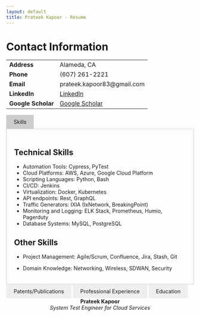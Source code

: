 ```yaml
---
layout: default
title: Prateek Kapoor - Resume
---
```


# Contact Information

<table>
    <tr><td><strong>Address</strong></td><td>Alameda, CA</td></tr>
    <tr><td><strong>Phone</strong></td><td>(607) 261-2221</td></tr>
    <tr><td><strong>Email</strong></td><td>prateek.kapoor83@gmail.com</td></tr>
    <tr><td><strong>LinkedIn</strong></td><td><a href="https://www.linkedin.com/in/prateek-kapoor83/">LinkedIn</a></td></tr>
    <tr><td><strong>Google Scholar</strong></td><td><a href="https://scholar.google.com/citations?hl=en&user=I-RSA4gAAAAJ">Google Scholar</a></td></tr>
</table>

<div class="tabs">
  <input type="radio" name="tabs" id="Skills" checked>
  <label for="Skills">Skills</label>
  <div class="tab-content">

## Technical Skills

- Automation Tools: Cypress, PyTest
- Cloud Platforms: AWS, Azure, Google Cloud Platform
- Scripting Languages: Python, Bash
- CI/CD: Jenkins
- Virtualization: Docker, Kubernetes
- API endpoints: Rest, GraphQL
- Traffic Generators: IXIA (IxNetwork, BreakingPoint)
- Monitoring and Logging: ELK Stack, Prometheus, Humio, Pagerduty
- Database Systems: MySQL, PostgreSQL

## Other Skills

- Project Management: Agile/Scrum, Confluence, Jira, Stash, Git
- Domain Knowledge: Networking, Wireless, SDWAN, Security
  </div>

  <input type="radio" name="tabs" id="Patents/Publications">
  <label for="Patents/Publications">Patents/Publications</label>
  <div class="tab-content">

# Patents/Publications

- **Granted:** US Patent 9655038, US Patent 10021102, US Patent 10212653, US Patent 10291578, US Patent 10673807, US Patent 10812484.
- **Publication:** IEEE VTC2018-Fall, Chicago: "Detecting and Mitigating Spoofing Attack against an Automotive Radar".

  </div>

  <input type="radio" name="tabs" id="Professional Experience">
  <label for="Professional Experience">Professional Experience</label>
  <div class="tab-content">

## HPE Aruba Networking

### System Test Manager for Cloud Services, San Jose, USA (Feb 2022 - Now)

- **Automation Leadership:**
    - Led the automation effort to establish a Pytest-based automation framework from scratch and integrated it with Jenkins for CI/CD.
- **Project and Team Management:**
    - Managed project teams responsible for qualifying SD-WAN solutions across multiple releases.
    - Led and managed agile Scrum teams, breaking down 6-month release cycles to monthly deliverables, ensuring high-quality deliverables with predictable timelines.
- **Skills Utilized:**
    - Agile, Scrum, Sprint tracker, People Management, Program Management, Confluence, Jira, Stash, Jenkins.

### System Test Engineer for Cloud Services, San Jose, USA (Feb 2018 - Feb 2022)

- **Cross-Functional Collaboration:**
    - Collaborated with cross-functional teams to understand requirements and system architecture for cloud services.
- **Test Planning and Automation:**
    - Developed and executed comprehensive test plans for new features and enhancements, ensuring high-quality releases.
    - Automated repetitive testing tasks, resulting in a 90% reduction in manual efforts.
- **Design and Implementation:**
    - Part of the design team delivering various SDWAN features, including DPI, DPS, Virtual GW on on-prem (ESXI, KVM), and CSPs (AWS, Azure, and GCP).
- **Additional Responsibilities:**
    - Qualified Apps running on an ACP system orchestrated via Kubernetes.
    - Implemented chaos monkey and supported customer escalations.
- **Skills Utilized:**
    - PyTest, GraphQL, Rest, Cypress, L2-L3 networking, Firewall, SDWAN, Cloud Computing, Confluence, Jira, Stash, Git, Jenkins.

### Wireless Test Engineer, Bangalore, India (Oct 2013 - Aug 2016)

- **Automation Framework and Technical Leadership:**
    - Designed/Implemented an Automation Framework to test a Distributed System.
    - Subject matter expert within the Instant team for WLAN, TCL, L2-L3 protocols, Vulnerability testing, Firewall, VPN, and Automation.
- **Team Leadership and Patent Contributions:**
    - Shown technical leadership for solving complex programming tasks and coming up with innovative solutions.
    - Led the test Automation initiative for the IAP team in Aruba, increasing the Automation test coverage of CFTs to 80%.
    - Granted 6 patents in the areas of networked systems, distributed systems, and wireless.
- **System Validation and Automation Strategy:**
    - System validation, Automation test strategy, and Automation test case development of the 802.11 suite of protocols, Enterprise Wireless LAN Solutions, and Pre-Certification testing for WFA test suites.
- **Skills Utilized:**
    - TCL, SQL, Perl, 802.11, L2-L3 protocols, Perforce, Spirent.

## Calsoft

### Module Lead, Bangalore, India (Nov 2012 - Oct 2013)

- **Agile Development and Collaboration:**
    - Actively participated in the agile development process, providing continuous feedback to enhance product quality.
- **Regression Testing:**
    - Conducted extensive regression testing for software updates and patches.
- **Automated Testing and Efficiency Improvement:**
    - Implemented automated testing for critical workflows, significantly improving overall testing efficiency.
    - Added support for CLI configuration mode in the automation framework, saving 100 man-hours of re-scripting.
- **Feature Development and Recognition:**
    - Worked on various features, including L2 GRE, Hot Spot 2.0 certification (received accolades), sigma framework, RAP-ng [IAP + VPN], ACL [Firewall], and PPPoE.

## Sandvine

### Quality Assurance Engineer, Bangalore, India (May 2012 - Nov 2012)

- **QA Environment and Automation:**
    - Worked in a QA environment with high availability of resources, leveraging Infrastructure as a Service (IaaS) and an iTCL-based automation framework achieving a 95% automation level.
    - Automated several QA activities using the iTCL-based framework.
- **Testing and Policy Engine:**
    - Performed regression and functional testing of the Policy engine, providing Policy and Charging Enforcement Function (PCEF) functionalities to the solution/product.
    - Tested networking requirements such as 802.1ad, asymmetric VLAN, and customer-specific features.
- **Innovation and Idea Generation:**
    - Became part of the New Idea Generation forum, actively contributing to the exploration of new solutions and product ideas.
- **Skills Used:**
    - iTCL, IaaS, L2/L3 Networking, DPI, Policy Enforcement.

## Aricent Group

### Senior Engineer Testing, Gurgaon, India (Jul 2007 - Jan 2011)

- **Testing and Planning:**
    - Developed test plans for system integration, functional testing, and performance testing based on requirement specifications.
    - Configured test beds (both real and emulator) for system integration, functional, load, and performance testing.
- **Client Interaction and Feature Implementation:**
    - Participated in requirement analysis and proposal discussions with clients for feature implementation.
    - Conducted end-to-end CS call integration for packet Abis in ETP-BSC and BSC-ETP-PCU.
- **Network Configuration and Protocol Testing:**
    - Configured a new network topology in BSC using CISCO 3750 switches.
    - Conducted protocol-level testing for DHCP, 802.1, MSTP, and OSPF.
- **Automation Framework:**
    - Created an automation framework to enable the development of robust release/project-independent testing suites.
- **Skills Used:**
    - C, GSM 2G, GSM 2.5G (Edge), L2/L3 Networking.

### Layer 3 Global Support for Nokia, Gurgaon, India (Jan 2011 - May 2012)

- **Customer Support:**
    - Resolved PS core-specific customer queries.
    - Resolved IP-related L2/L3 customer queries.
- **Onsite Product Trial:**
    - Conducted an onsite product trial of the ETPx product line, handling IP-based traffic on ABIS/A interface with L3 configuration of multilayer ESBs/switches.
    - Configured MSTP, SNMP, OSPF for the product trial.
- **Release Testing:**
    - Conducted release testing of the ETPx product line and MC, an all IP-based standalone BSC.
- **Automation and Process Optimization:**
    - Automated processes related to KPI optimization, log analysis, and switch monitoring/configuration.
- **Skills Used:**
    - C, VB, GSM 2G, GSM 2.5G (Edge), L2/L3 Networking.
  </div>
  <input type="radio" name="tabs" id="Education">
  <label for="Education">Education</label>
  <div class="tab-content">

**MS in CS**<br>
*Binghamton University, New York, USA (Aug 2016 - Dec 2017)*

- Research Assistant from Jan 2017 - Dec 2017 under Professor KD Kang.
- Developed and executed research ideas in the field of Machine learning, IoT, TV White-space, Signal Processing, Real-Time Systems.
- **Thesis:** "Detecting and Mitigating Spoofing Attack against an Automotive Radar".
  </div>

</div>

<style>
  .tabs input[type="radio"] {
    display: none;
  }
  .tabs label {
    display: inline-block;
    padding: 10px 20px;
    background: #eee;
    cursor: pointer;
  }
  .tabs .tab-content {
    display: none;
    padding: 20px;
    border: 1px solid #ccc;
  }
  .tabs input[type="radio"]:checked + label {
    background: #ccc;
  }
  .tabs input[type="radio"]:checked + label + .tab-content {
    display: block;
  }
</style>


<div style="text-align: center;">
    <strong>Prateek Kapoor</strong><br>
    <em>System Test Engineer for Cloud Services</em>
</div>



